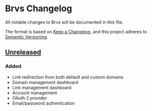# Brvs Changelog

All notable changes to Brvs will be documented in this file.

The format is based on [Keep a Changelog](https://keepachangelog.com/en/1.0.0/), and this project adheres to [Semantic Versioning](https://semver.org/spec/v2.0.0.html).

## [Unreleased]

### Added

- Link redirection from both default and custom domains
- Domain management dashboard
- Link management dashboard
- Account management
- OAuth 2 provider
- Email/password authentication

[Unreleased]: https://github.com/brvs-io/brvs/compare/b57406c3e64bcdbca0acc851cbda8e1c6d097212...HEAD
